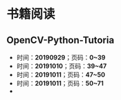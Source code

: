 # 书籍阅读
## OpenCV-Python-Tutoria
+ 时间：**20190929**；页码：**0~39**
+ 时间：**20191010**；页码：**39~47**
+ 时间：**20191011**；页码：**47~50**
+ 时间：**20191011**；页码：**50~71**
+ 